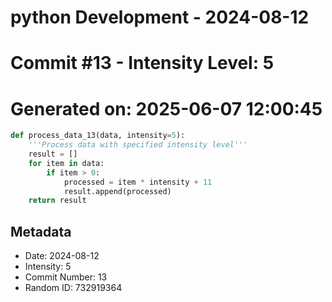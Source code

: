 ﻿# python Development - 2024-08-12
# Commit #13 - Intensity Level: 5
# Generated on: 2025-06-07 12:00:45
```python
def process_data_13(data, intensity=5):
    '''Process data with specified intensity level'''
    result = []
    for item in data:
        if item > 0:
            processed = item * intensity + 11
            result.append(processed)
    return result
```
## Metadata
- Date: 2024-08-12
- Intensity: 5
- Commit Number: 13
- Random ID: 732919364
